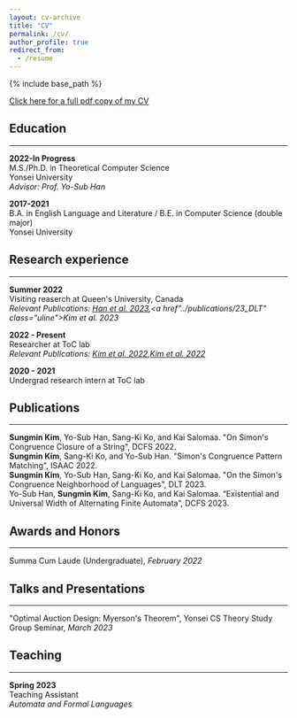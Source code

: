 ```yaml
---
layout: cv-archive
title: "CV"
permalink: /cv/
author_profile: true
redirect_from:
  - /resume
---
```


<style>
a.uline {text-decoration:underline;}
</style>

{% include base_path %}

<a href="../files/cv.pdf" class="uline">Click here for a full pdf copy of my CV</a>

## Education
---
**2022-In Progress**<br>
M.S./Ph.D. in Theoretical Computer Science<br>
Yonsei University<br>
*Advisor: Prof. Yo-Sub Han*

**2017-2021**<br>
B.A. in English Language and Literature / B.E. in Computer Science (double major)<br>
Yonsei University

## Research experience
---

**Summer 2022**<br>
Visiting reaserch at Queen's University, Canada<br>
*Relevant Publications: <a href="../publications/23_DCFS" class="uline"> Han et al. 2023</a>,<a href"../publications/23_DLT" class="uline">Kim et al. 2023</a>*<br>

**2022 - Present**<br>
Researcher at ToC lab<br>
*Relevant Publications: <a href="../publications/22_DCFS" class="uline">Kim et al. 2022</a>,<a href="../publications/22_ISAAC" class="uline">Kim et al. 2022</a>*<br>

**2020 - 2021**<br>
Undergrad research intern at ToC lab<br>


## Publications
---
**Sungmin Kim**, Yo-Sub Han, Sang-Ki Ko, and Kai Salomaa. "On Simon's Congruence Closure of a String", DCFS 2022.<br>
**Sungmin Kim**, Sang-Ki Ko, and Yo-Sub Han. "Simon's Congruence Pattern Matching", ISAAC 2022.<br>
**Sungmin Kim**, Yo-Sub Han, Sang-Ki Ko, and Kai Salomaa. "On the Simon's Congruence Neighborhood of Languages", DLT 2023.<br>
Yo-Sub Han, **Sungmin Kim**, Sang-Ki Ko, and Kai Salomaa. “Existential and Universal Width of Alternating Finite Automata”, DCFS 2023.



## Awards and Honors
---
Summa Cum Laude (Undergraduate), *February 2022*<br>


## Talks and Presentations
---
"Optimal Auction Design: Myerson's Theorem", Yonsei CS Theory Study Group Seminar, *March 2023*


## Teaching
---
**Spring 2023**<br>
Teaching Assistant<br>
*Automata and Formal Languages*
